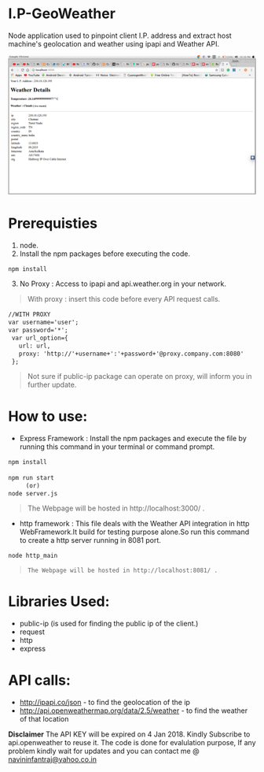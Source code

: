 # I.P-GeoWeather
Node application used to  pinpoint client I.P. address and extract host machine's geolocation and weather using ipapi and Weather API. 

![alt text](https://github.com/navinthenapster/I.P-GeoWeather/blob/master/image.png)

# Prerequisties
1. node.
2. Install the npm packages before executing the code.
```
npm install
```
3. No Proxy : Access to ipapi and api.weather.org in your network.
  > With proxy : insert this code before every API request calls. 
  
```
//WITH PROXY
var username='user';
var password='*';
 var url_option={
   url: url,
   proxy: 'http://'+username+':'+password+'@proxy.company.com:8080'
 };
```
> Not sure if public-ip package can operate on proxy, will inform you in further update.


# How to use:
 * Express Framework : Install the npm packages and execute the file by running this command in your terminal or command prompt.
 
 ``` 
 npm install 
 
 npm run start  
      (or)    
 node server.js
   ```
      
 > The Webpage will be hosted in http://localhost:3000/ .
 
  * http framework : This file deals with the Weather API integration in http WebFramework.It build for testing purpose alone.So run this command to create a http server running in 8081 port.     
          
  ```
  node http_main
  ```
      
   >     The Webpage will be hosted in http://localhost:8081/ .
  
 
  

 
 
# Libraries Used:
* public-ip (is used for finding the public ip of the client.)
* request
* http
* express

# API calls:
* http://ipapi.co/json - to find the geolocation of the ip
* http://api.openweathermap.org/data/2.5/weather - to find the weather of that location

**Disclaimer**
   The API KEY will be expired on 4 Jan 2018. Kindly Subscribe to api.openweather to reuse it. The code is done for evalulation purpose, If any problem kindly wait for updates and you can contact me @ navininfantraj@yahoo.co.in
